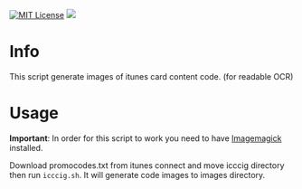 [![MIT License](https://img.shields.io/npm/l/baguettebox.js.svg)](http://opensource.org/licenses/MIT)
[![](https://img.shields.io/badge/dependencies-imagemagick-brightgreen.svg)](https://www.imagemagick.org/script/index.php)

# Info

This script generate images of itunes card content code. (for readable OCR)

# Usage

**Important**: 
In order for this script to work you need to have [Imagemagick](https://www.imagemagick.org/script/index.php) installed.

Download promocodes.txt from itunes connect and move icccig directory then run `icccig.sh`. It will generate code images to images directory.
